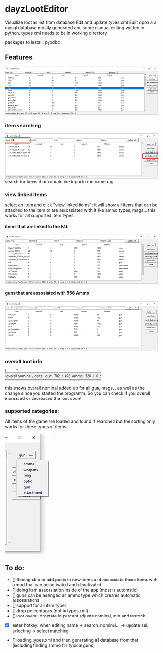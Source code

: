 # dayzLootEditor
Visualize loot as list from database Edit and update types.xml
Built opon a a mysql database mostly generated and some manual editing
written in python.
types.xml needs to be in working directory

packages to install:
pyodbc

## Features

![screenshot of application](images/2019-06-05_14-23-51.png)

### item searching
![search by name](images/searching.png)
search for items that contain the input in the name tag

### view linked items
select an item and click "view linked items":
it will show all items that can be attached to the item or are assossiated with it like ammo types, mags... this works for all supported item types

#### items that are linked to the FAL
![](images/linkedToFAL.png)

#### guns that are assosiated with 556 Ammo
![](images/linkedTo556Ammo.png)

### overall loot info

![](images/2019-06-05_14-23-41.png)

this shows overall nominal added up for all gun, mags... as well as the change since you started the programm. So you can check if you overall increased or decreased the loot count


### supported categories:
All items of the game are loaded and found if searched but the sorting only works for these types of items

![weapons, gun, ammo, mag, attachment, optic](images/2019-06-05_14-24-52.png)


## To do:

- [] Beeing able to add paste in new items and assossiate these items with a mod that can be activated and deactivated
- [] doing item assossiation inside of the app (most is automatic)
- [] guns can be assinged an ammo type which creates automatic assossiations
- [] support for all item types
- [] drop percentages (not in types.xml)
- [] loot overall droprate in percent adjusts nominal, min and restock
- [x] enter hotkey: when editing name -> search, nominal... -> update sel, selecting -> select matching
- [] loading types.xml and then generating all database from that (including finding ammo for typical guns)
